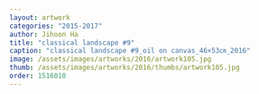 ```yaml
---
layout: artwork
categories: "2015-2017"
author: Jihoon Ha
title: "classical landscape #9"
caption: "classical landscape #9_oil on canvas_46×53㎝_2016"
image: /assets/images/artworks/2016/artwork105.jpg
thumb: /assets/images/artworks/2016/thumbs/artwork105.jpg
order: 1516010
---
```

